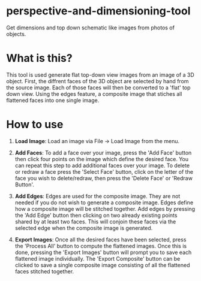 # perspective-and-dimensioning-tool
Get dimensions and top down schematic like images from photos of objects.

# What is this?

This tool is used generate flat top-down view images from an image of a 3D object. First, the diffrent faces of the 3D object are selected
by hand from the source image. Each of those faces will then be converted to a 'flat' top down view. Using the edges feature, a composite
image that stiches all flattened faces into one single image.

# How to use

1) **Load Image**: Load an image via File -> Load Image from the menu. 

2) **Add Faces**: To add a face over your image, press the 'Add Face' button then click four points on the image which define the desired face. You can
repeat this step to add additional faces over your image. To delete or redraw a face press the 'Select Face' button, click on the letter
of the face you wish to delete/redraw, then press the 'Delete Face' or 'Redraw Button'.

3) **Add Edges**: Edges are used for the composite image. They are not needed if you do not wish to generate a composite image. Edges define how a composite
image will be stitched together. Add edges by pressing the 'Add Edge' button then clicking on two already existing points shared by at least two faces.
This will conjoin these faces via the selected edge when the composite image is generated.

4) **Export Images**: Once all the desired faces have been selected, press the 'Process All' button to compute the flattened images. Once this is done, pressing
the 'Export Images' button will prompt you to save each flattened image individually. The 'Export Composite' button can be clicked to 
save a single composite image consisting of all the flattened faces stitched together.
